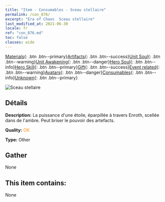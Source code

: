 ```yaml
---
title: "Item - Consumables - Sceau stellaire"
permalink: /con_876/
excerpt: "Era of Chaos  Sceau stellaire"
last_modified_at: 2021-06-30
locale: fr
ref: "con_876.md"
toc: false
classes: wide
---
```

 [Materials](/ItemsFR/){: .btn .btn--primary}[Artifacts](/ItemsFR/Artifacts/){: .btn .btn--success}[Unit Soul](/ItemsFR/UnitSoul/){: .btn .btn--warning}[Unit Awakening](/ItemsFR/UnitAwakening/){: .btn .btn--danger}[Hero Soul](/ItemsFR/HeroSoul/){: .btn .btn--info}[Hero Skill](/ItemsFR/HeroSkill/){: .btn .btn--primary}[Gift](/ItemsFR/Gift/){: .btn .btn--success}[Event related](/ItemsFR/Events/){: .btn .btn--warning}[Avatars](/ItemsFR/Avatars/){: .btn .btn--danger}[Consumables](/ItemsFR/Consumables/){: .btn .btn--info}[Unknown](/ItemsFR/Unknown/){: .btn .btn--primary}

 ![Sceau stellaire](/images/t/i_69.png)

## Détails
 **Description:** La puissance d'une étoile, éparpillée à travers Enroth, scellée dans de l'ambre. Peut briser le pouvoir des artefacts.

 **Quality:** <span style="color: #FF8C00">OK</span>

 **Type:** Other

## Gather

  None

## This item contains:

  None

